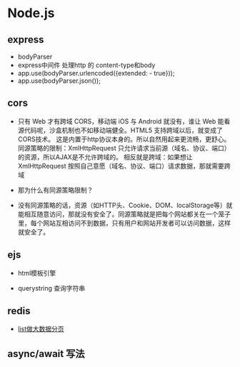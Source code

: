 # Node.js
## express
- bodyParser 
- express中间件 处理http 的 content-type和body
- app.use(bodyParser.urlencoded({extended: - true}));
- app.use(bodyParser.json());

## cors
- 只有 Web 才有跨域 CORS，移动端 iOS 与 Android 就没有，谁让 Web 能看源代码呢，沙盒机制也不如移动端健全。HTML5 支持跨域以后，就变成了CORS技术。 这是内置于http协议本身的。所以自然用起来更流畅，更舒心。
同源策略的限制：XmlHttpRequest 只允许请求当前源（域名、协议、端口）的资源，所以AJAX是不允许跨域的。
相反就是跨域：如果想让XmlHttpRequest 按照自己意愿（域名、协议、端口）请求数据，那就需要跨域

- 那为什么有同源策略限制？

- 没有同源策略的话，资源（如HTTP头、Cookie、DOM、localStorage等）就能相互随意访问，那就没有安全了。同源策略就是把每个网站都关在一个笼子里，每个网站互相访问不到数据，只有用户和网站开发者可以访问数据，这样就安全了。

## ejs
- html模板引擎

- querystring 查询字符串

## redis
- [list做大数据分页](https://www.cnblogs.com/rjzheng/p/9096228.html)

## async/await 写法